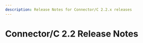 ```yaml
---
description: Release Notes for Connector/C 2.2.x releases
---
```


# Connector/C 2.2 Release Notes

